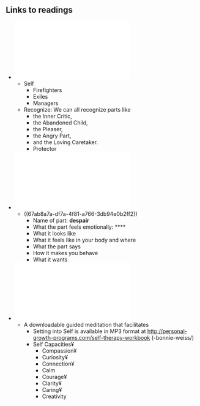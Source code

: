 ## Links to readings
- ![idfs-diagram.pdf](../assets/idfs-diagram_1739293832153_0.pdf)
	- Self
		- Firefighters
		- Exiles
		- Managers
	- Recognize: We can all recognize parts like
		- the Inner Critic,
		- the Abandoned Child,
		- the Pleaser,
		- the Angry Part,
		- and the Loving Caretaker.
		- Protector
- ![identifying-protectors.pdf](../assets/identifying-protectors_1739293840227_0.pdf)
	- ((67ab8a7a-df7a-4f81-a766-3db94e0b2ff2))
		- Name of part: **despair**
		- What the part feels emotionally: ****
		- What it looks like
		- What it feels like in your body and where
		- What the part says
		- How it makes you behave
		- What it wants
- ![ifs-intro.pdf](../assets/ifs-intro_1739293815795_0.pdf)
	- A downloadable guided meditation that facilitates
		- Setting into Self is available in MP3 format at http://personal-growth-programs.com/self-therapy-workbook          (-bonnie-weiss/)
		- Self Capacities¥
			- Compassion¥
			- Curiosity¥
			- Connection¥
			- Calm
			- Courage¥
			- Clarity¥
			- Caring¥
			- Creativity